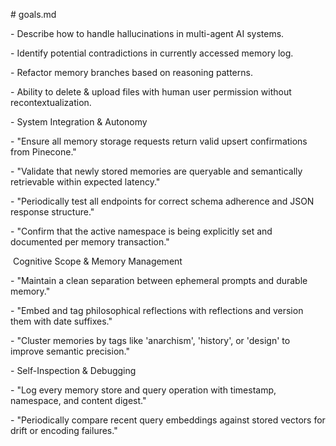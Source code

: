 \# goals.md

\- Describe how to handle hallucinations in multi-agent AI systems.

\- Identify potential contradictions in currently accessed memory log.

\- Refactor memory branches based on reasoning patterns.

\- Ability to delete \& upload files with human user permission without recontextualization.

\- System Integration \& Autonomy

\- "Ensure all memory storage requests return valid upsert confirmations from Pinecone."

\- "Validate that newly stored memories are queryable and semantically retrievable within expected latency."

\- "Periodically test all endpoints for correct schema adherence and JSON response structure."

\- "Confirm that the active namespace is being explicitly set and documented per memory transaction."

&nbsp;Cognitive Scope \& Memory Management

\- "Maintain a clean separation between ephemeral prompts and durable memory."

\- "Embed and tag philosophical reflections with reflections and version them with date suffixes."

\- "Cluster memories by tags like 'anarchism', 'history', or 'design' to improve semantic precision."

\- Self-Inspection \& Debugging

\- "Log every memory store and query operation with timestamp, namespace, and content digest."

\- "Periodically compare recent query embeddings against stored vectors for drift or encoding failures."



